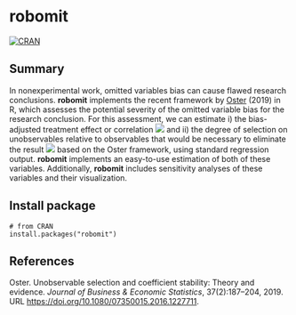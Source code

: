# robomit

[![CRAN](https://www.r-pkg.org/badges/version/robomit)](https://cran.r-project.org/package=robomit)

## Summary 
In nonexperimental work, omitted variables bias can cause flawed research conclusions. **robomit** implements the recent framework by [Oster](#References) (2019) in R, which assesses the potential severity of the omitted variable bias for the research conclusion. For this assessment, we can estimate i) the bias-adjusted treatment effect or correlation <img src="https://render.githubusercontent.com/render/math?math=\beta^{*}"> and ii) the degree of selection on unobservables relative to observables that would be necessary to eliminate the result <img src="https://render.githubusercontent.com/render/math?math=\delta^{*}"> based on the Oster framework, using standard regression output. **robomit** implements an easy-to-use estimation of both of these variables. Additionally, **robomit** includes sensitivity analyses of these variables and their visualization.


## Install package 
```
# from CRAN
install.packages("robomit")
```

## References
Oster. Unobservable selection and coefficient stability: Theory and evidence. *Journal of Business & Economic Statistics*, 37(2):187–204, 2019. URL https://doi.org/10.1080/07350015.2016.1227711.
